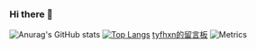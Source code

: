  ### Hi there 👋

<!--
**tyfhxn/tyfhxn** is a ✨ _special_ ✨ repository because its `README.md` (this file) appears on your GitHub profile.

Here are some ideas to get you started:

- 🔭 I’m currently working on ...
- 🌱 I’m currently learning ...
- 👯 I’m looking to collaborate on ...
- 🤔 I’m looking for help with ...
- 💬 Ask me about ...
- 📫 How to reach me: ...
- 😄 Pronouns: ...
- ⚡ Fun fact: ...
-->

![Anurag's GitHub stats](https://github-readme-stats.vercel.app/api?username=tyfhxn&show_icons=true&theme=chartreuse-dark)
[![Top Langs](https://github-readme-stats.vercel.app/api/top-langs/?username=tyfhxn&layout=compact)](https://github.com/tyfhxn/github-readme-stats)
[tyfhxn的留言板](https://api.moedog.org/room/@tyfhxn)
![Metrics](https://metrics.lecoq.io/tyfhxn?template=classic&config.timezone=Asia%2FShanghai)


